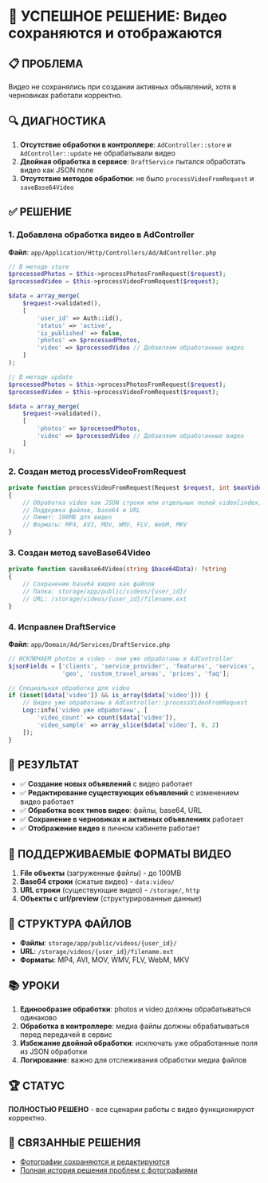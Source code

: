 # 🎥 УСПЕШНОЕ РЕШЕНИЕ: Видео сохраняются и отображаются

## 📋 ПРОБЛЕМА
Видео не сохранялись при создании активных объявлений, хотя в черновиках работали корректно.

## 🔍 ДИАГНОСТИКА
1. **Отсутствие обработки в контроллере**: `AdController::store` и `AdController::update` не обрабатывали видео
2. **Двойная обработка в сервисе**: `DraftService` пытался обработать видео как JSON поле
3. **Отсутствие методов обработки**: не было `processVideoFromRequest` и `saveBase64Video`

## ✅ РЕШЕНИЕ

### 1. Добавлена обработка видео в AdController
**Файл**: `app/Application/Http/Controllers/Ad/AdController.php`

```php
// В методе store
$processedPhotos = $this->processPhotosFromRequest($request);
$processedVideo = $this->processVideoFromRequest($request);

$data = array_merge(
    $request->validated(),
    [
        'user_id' => Auth::id(),
        'status' => 'active',
        'is_published' => false,
        'photos' => $processedPhotos,
        'video' => $processedVideo // Добавляем обработанные видео
    ]
);

// В методе update
$processedPhotos = $this->processPhotosFromRequest($request);
$processedVideo = $this->processVideoFromRequest($request);

$data = array_merge(
    $request->validated(),
    [
        'photos' => $processedPhotos,
        'video' => $processedVideo // Добавляем обработанные видео
    ]
);
```

### 2. Создан метод processVideoFromRequest
```php
private function processVideoFromRequest(Request $request, int $maxVideos = 10): array
{
    // Обработка video как JSON строки или отдельных полей video[index]
    // Поддержка файлов, base64 и URL
    // Лимит: 100MB для видео
    // Форматы: MP4, AVI, MOV, WMV, FLV, WebM, MKV
}
```

### 3. Создан метод saveBase64Video
```php
private function saveBase64Video(string $base64Data): ?string
{
    // Сохранение base64 видео как файлов
    // Папка: storage/app/public/videos/{user_id}/
    // URL: /storage/videos/{user_id}/filename.ext
}
```

### 4. Исправлен DraftService
**Файл**: `app/Domain/Ad/Services/DraftService.php`

```php
// ИСКЛЮЧАЕМ photos и video - они уже обработаны в AdController
$jsonFields = ['clients', 'service_provider', 'features', 'services', 'schedule',
               'geo', 'custom_travel_areas', 'prices', 'faq'];

// Специальная обработка для video
if (isset($data['video']) && is_array($data['video'])) {
    // Видео уже обработаны в AdController::processVideoFromRequest
    Log::info('video уже обработаны', [
        'video_count' => count($data['video']),
        'video_sample' => array_slice($data['video'], 0, 2)
    ]);
}
```

## 🎯 РЕЗУЛЬТАТ
- ✅ **Создание новых объявлений** с видео работает
- ✅ **Редактирование существующих объявлений** с изменением видео работает
- ✅ **Обработка всех типов видео**: файлы, base64, URL
- ✅ **Сохранение в черновиках и активных объявлениях** работает
- ✅ **Отображение видео** в личном кабинете работает

## 🔧 ПОДДЕРЖИВАЕМЫЕ ФОРМАТЫ ВИДЕО
1. **File объекты** (загруженные файлы) - до 100MB
2. **Base64 строки** (сжатые видео) - `data:video/`
3. **URL строки** (существующие видео) - `/storage/`, `http`
4. **Объекты с url/preview** (структурированные данные)

## 📁 СТРУКТУРА ФАЙЛОВ
- **Файлы**: `storage/app/public/videos/{user_id}/`
- **URL**: `/storage/videos/{user_id}/filename.ext`
- **Форматы**: MP4, AVI, MOV, WMV, FLV, WebM, MKV

## 📚 УРОКИ
1. **Единообразие обработки**: photos и video должны обрабатываться одинаково
2. **Обработка в контроллере**: медиа файлы должны обрабатываться перед передачей в сервис
3. **Избежание двойной обработки**: исключать уже обработанные поля из JSON обработки
4. **Логирование**: важно для отслеживания обработки медиа файлов

## 🏆 СТАТУС
**ПОЛНОСТЬЮ РЕШЕНО** - все сценарии работы с видео функционируют корректно.

## 🔗 СВЯЗАННЫЕ РЕШЕНИЯ
- [Фотографии сохраняются и редактируются](PHOTOS_EDITING_SAVING_SUCCESS.md)
- [Полная история решения проблем с фотографиями](PHOTOS_COMPLETE_SOLUTION_HISTORY.md)

